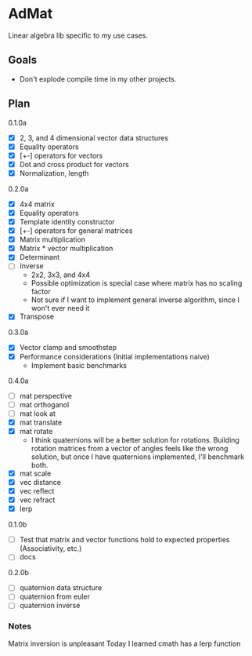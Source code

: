 # AdMat

Linear algebra lib specific to my use cases.

## Goals

- Don't explode compile time in my other projects.

## Plan

0.1.0a

- [x] 2, 3, and 4 dimensional vector data structures
- [x] Equality operators
- [x] [+-] operators for vectors
- [x] Dot and cross product for vectors
- [x] Normalization, length

0.2.0a

- [x] 4x4 matrix
- [x] Equality operators
- [x] Template identity constructor
- [x] [+-] operators for general matrices
- [x] Matrix multiplication
- [x] Matrix * vector multiplication
- [x] Determinant
- [ ] Inverse
  - 2x2, 3x3, and 4x4
  - Possible optimization is special case where matrix has no scaling factor
  - Not sure if I want to implement general inverse algorithm, since I won't ever need it
- [x] Transpose

0.3.0a

- [x] Vector clamp and smoothstep
- [x] Performance considerations (Initial implementations naive)
  - Implement basic benchmarks

0.4.0a

- [ ] mat perspective
- [ ] mat orthoganol
- [ ] mat look at
- [x] mat translate
- [x] mat rotate
  - I think quaternions will be a better solution for rotations. Building rotation matrices from a vector of angles feels like the wrong solution, but once I have quaternions implemented, I'll benchmark both.
- [x] mat scale
- [x] vec distance
- [x] vec reflect
- [x] vec refract
- [x] lerp

0.1.0b

- [ ] Test that matrix and vector functions hold to expected properties (Associativity, etc.)
- [ ] docs

0.2.0b

- [ ] quaternion data structure
- [ ] quaternion from euler
- [ ] quaternion inverse

### Notes

Matrix inversion is unpleasant
Today I learned cmath has a lerp function